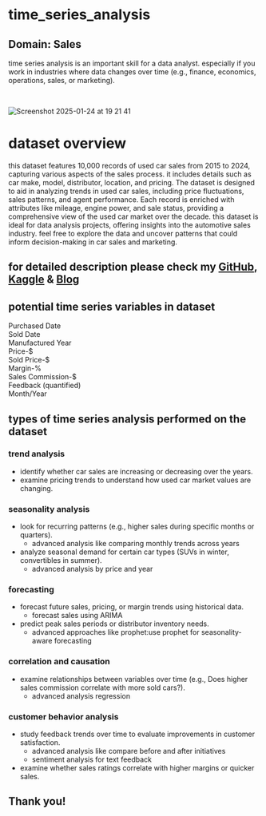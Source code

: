 # time_series_analysis
## Domain: Sales
time series analysis is an important skill for a data analyst. especially if you work in industries where data changes over time (e.g., finance, economics, operations, sales, or marketing). <br>

<br>

![Screenshot 2025-01-24 at 19 21 41](https://github.com/user-attachments/assets/a0179093-f135-446b-9d52-687e06384dab)

# dataset overview
this dataset features 10,000 records of used car sales from 2015 to 2024, capturing various aspects of the sales process. it includes details such as car make, model, distributor, location, and pricing. The dataset is designed to aid in analyzing trends in used car sales, including price fluctuations, sales patterns, and agent performance. Each record is enriched with attributes like mileage, engine power, and sale status, providing a comprehensive view of the used car market over the decade. this dataset is ideal for data analysis projects, offering insights into the automotive sales industry. feel free to explore the data and uncover patterns that could inform decision-making in car sales and marketing. <br>

## for detailed description please check my **[GitHub](https://github.com/DataBells/create_dataset), [Kaggle](https://www.kaggle.com/datasets/sandeep1080/used-car-sales) & [Blog](https://medium.com/@sandeepsdfrance/how-to-generate-large-tailored-fake-datasets-using-chatgpt-e7609ae60eaf)** <br>

## potential time series variables in dataset <br>
Purchased Date <br>
Sold Date <br>
Manufactured Year <br>
Price-$  <br>
Sold Price-$  <br>
Margin-%  <br>
Sales Commission-$  <br>
Feedback (quantified)  <br>
Month/Year  <br>

## types of time series analysis performed on the dataset <br>
### trend analysis <br>
* identify whether car sales are increasing or decreasing over the years.<br>
* examine pricing trends to understand how used car market values are changing.<br>
### seasonality analysis <br>
* look for recurring patterns (e.g., higher sales during specific months or quarters). <br>
  * advanced analysis like comparing monthly trends across years <br>
* analyze seasonal demand for certain car types (SUVs in winter, convertibles in summer). <br>
  * advanced analysis by price and year <br>
### forecasting <br>
* forecast future sales, pricing, or margin trends using historical data. <br>
  * forecast sales using ARIMA <br>
* predict peak sales periods or distributor inventory needs. <br>
  * advanced approaches like prophet:use prophet for seasonality-aware forecasting <br>
### correlation and causation <br>
* examine relationships between variables over time (e.g., Does higher sales commission correlate with more sold cars?). <br>
  * advanced analysis regression <br>
### customer behavior analysis <br>
* study feedback trends over time to evaluate improvements in customer satisfaction. <br>
  * advanced analysis like compare before and after initiatives <br>
  * sentiment analysis for text feedback <br>
* examine whether sales ratings correlate with higher margins or quicker sales.<br>

## Thank you! 



